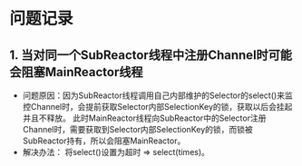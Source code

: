 # 问题记录
## 1. 当对同一个SubReactor线程中注册Channel时可能会阻塞MainReactor线程
- 问题原因：因为SubReactor线程调用自己内部维护的Selector的select()来监控Channel时，会提前获取Selector内部SelectionKey的锁，获取以后会挂起并且不释放。
此时MainReactor线程向SubReactor中的Selector注册Channel时，需要获取到Selector内部SelectionKey的锁，而锁被SubReactor持有，所以会阻塞MainReactor。
- 解决办法： 将select()设置为超时 => select(times)。